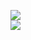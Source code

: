 [![](https://img.shields.io/badge/Made%20With-Github%20Spray-lightgrey.svg?style=for-the-badge&logo=github)](https://github.com/Annihil/github-spray#5319)  
[![](https://i.imgur.com/2DrTn0Z.gif)](https://github.com/Annihil/github-spray)